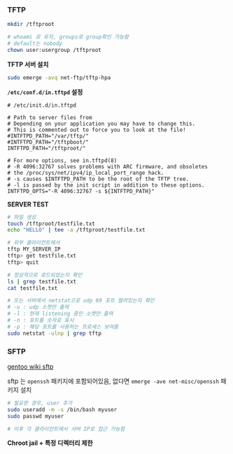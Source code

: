 ### TFTP

``` bash
mkdir /tftproot

# whoami 로 유저, groups로 group확인 가능함
# default는 nobody
chown user:usergroup /tftproot
```

**TFTP 서버 설치**
``` bash
sudo emerge -avq net-ftp/tftp-hpa
```

**`/etc/conf.d/in.tftpd` 설정**
```
# /etc/init.d/in.tftpd

# Path to server files from
# Depending on your application you may have to change this.
# This is commented out to force you to look at the file!
#INTFTPD_PATH="/var/tftp/"
#INTFTPD_PATH="/tftpboot/"
INTFTPD_PATH="/tftproot/"

# For more options, see in.tftpd(8)
# -R 4096:32767 solves problems with ARC firmware, and obsoletes
# the /proc/sys/net/ipv4/ip_local_port_range hack.
# -s causes $INTFTPD_PATH to be the root of the TFTP tree.
# -l is passed by the init script in addition to these options.
INTFTPD_OPTS="-R 4096:32767 -s ${INTFTPD_PATH}"
```

**SERVER TEST**

``` bash
# 파일 생성
touch /tftproot/testfile.txt
echo "HELLO" | tee -a /tftproot/testfile.txt

# 외부 클라이언트에서
tftp MY_SERVER_IP
tftp> get testfile.txt
tftp> quit

# 정상적으로 로드되었는지 확인
ls | grep testfile.txt
cat testfile.txt

# 또는 서버에서 netstat으로 udp 69 포트 열려있는지 확인
# -u : udp 소켓만 출력
# -l : 현재 listening 중인 소켓만 출력
# -n : 포트를 숫자로 표시
# -p : 해당 포트를 사용하는 프로세스 보여줌
sudo netstat -ulnp | grep tftp
```
### SFTP
[gentoo wiki sftp](https://wiki.gentoo.org/wiki/SFTP)

sftp 는 `openssh` 패키지에 포함되어있음, 없다면 `emerge -ave net-misc/openssh` 패키지 설치

``` bash
# 필요한 경우, user 추가
sudo useradd -m -s /bin/bash myuser
sudo passwd myuser

# 이후 각 클라이언트에서 서버 IP로 접근 가능함
```

**Chroot jail + 특정 디렉터리 제한**
